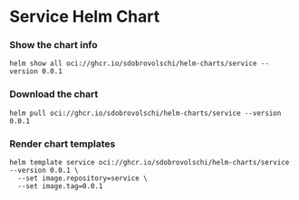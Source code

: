 # Service Helm Chart

### Show the chart info
```shell
helm show all oci://ghcr.io/sdobrovolschi/helm-charts/service --version 0.0.1
```

### Download the chart
```shell
helm pull oci://ghcr.io/sdobrovolschi/helm-charts/service --version 0.0.1
```

### Render chart templates
```shell
helm template service oci://ghcr.io/sdobrovolschi/helm-charts/service --version 0.0.1 \
  --set image.repository=service \
  --set image.tag=0.0.1
```
